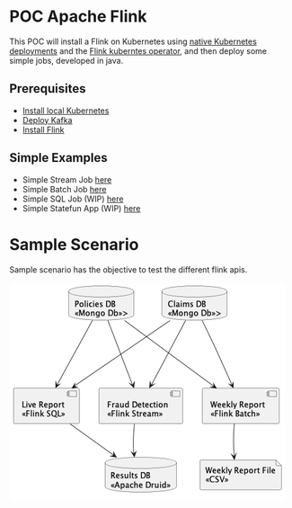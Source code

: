 # POC Apache Flink

This POC will install a Flink on Kubernetes using 
[native Kubernetes deployments](https://nightlies.apache.org/flink/flink-docs-master/docs/deployment/resource-providers/native_kubernetes/)
and the [Flink kuberntes operator](https://nightlies.apache.org/flink/flink-kubernetes-operator-docs-main/docs/concepts/overview/), 
and then deploy some simple jobs, developed in java.

## Prerequisites

* [Install local Kubernetes](doc/00_SETUP_LOCAL_K8S.md)
* [Deploy Kafka](doc/01_DEPLOY_KAFKA.md)
* [Install Flink](doc/01_DEPLOY_KAFKA.md)


## Simple Examples

* Simple Stream Job [here](simple-stream-job/README.md)
* Simple Batch Job [here](simple-batch-job/README.md)
* Simple SQL Job (WIP) [here](simple-sql-job/README.md)
* Simple Statefun App (WIP) [here](simple-statefun-app/README.md)

# Sample Scenario

Sample scenario has the objective to test the different flink apis.

![Process](doc/process.png)
